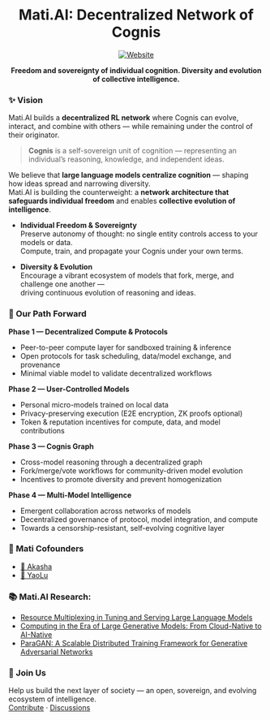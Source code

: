 <div align="center">

  
  # Mati.AI: Decentralized Network of Cognis
  
  [![Website](https://img.shields.io/badge/matiai.xyz-green)](https://matiai.xyz)
</div>
<div align="center">

**Freedom and sovereignty of individual cognition. Diversity and evolution of collective intelligence.**

</div>


### ✨ Vision

Mati.AI builds a **decentralized RL network** where Cognis can evolve, interact, and combine with others — while remaining under the control of their originator.

> **Cognis** is a self-sovereign unit of cognition — representing an individual’s reasoning, knowledge, and independent ideas.  

We believe that **large language models centralize cognition** — shaping how ideas spread and narrowing diversity.  
Mati.AI is building the counterweight: a **network architecture that safeguards individual freedom** and enables **collective evolution of intelligence**.

- **Individual Freedom & Sovereignty**  
  Preserve autonomy of thought: no single entity controls access to your models or data.  
  Compute, train, and propagate your Cognis under your own terms.

- **Diversity & Evolution**  
  Encourage a vibrant ecosystem of models that fork, merge, and challenge one another —  
  driving continuous evolution of reasoning and ideas.


### 🚀 Our Path Forward

**Phase 1 — Decentralized Compute & Protocols**  
- Peer-to-peer compute layer for sandboxed training & inference  
- Open protocols for task scheduling, data/model exchange, and provenance  
- Minimal viable model to validate decentralized workflows  

**Phase 2 — User-Controlled Models**  
- Personal micro-models trained on local data  
- Privacy-preserving execution (E2E encryption, ZK proofs optional)  
- Token & reputation incentives for compute, data, and model contributions  

**Phase 3 — Cognis Graph**  
- Cross-model reasoning through a decentralized graph  
- Fork/merge/vote workflows for community-driven model evolution  
- Incentives to promote diversity and prevent homogenization  

**Phase 4 — Multi-Model Intelligence**  
- Emergent collaboration across networks of models  
- Decentralized governance of protocol, model integration, and compute  
- Towards a censorship-resistant, self-evolving cognitive layer  

### 👥 Mati Cofounders
- [🔗 Akasha](https://akasha.buzz/)
- [🔗 YaoLu](https://yao.lu/)

### 📚 Mati.AI Research:
  - [Resource Multiplexing in Tuning and Serving
Large Language Models](https://usenix.org/system/files/atc25-he-yongjun.pdf)
  - [Computing in the Era of Large Generative Models:
From Cloud-Native to AI-Native](https://yao.lu/ai_native.pdf)
  - [ParaGAN: A Scalable Distributed Training Framework for Generative Adversarial Networks](https://dl.acm.org/doi/10.1145/3698038.3698563)

### 🌱 Join Us
Help us build the next layer of society — an open, sovereign, and evolving ecosystem of intelligence.  
[Contribute](https://github.com/Mati.AI) · [Discussions](https://github.com/orgs/Mati.AI/discussions)

